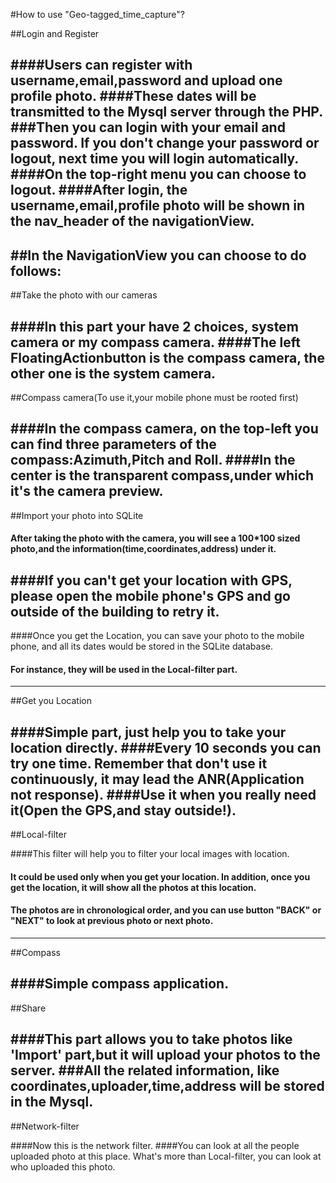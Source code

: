 #How to use "Geo-tagged_time_capture"?

##Login and Register 
 
 
####Users can register with username,email,password and upload one profile photo. 
####These dates will be transmitted to the Mysql server through the PHP. 
###Then you can login with your email and password. If you don't change your password or logout, next time you will login automatically.
####On the top-right menu you can choose to logout.
####After login, the username,email,profile photo will be shown in the nav_header of the navigationView.
 ---
 
##In the NavigationView you can choose to do follows:
 ---
  

##Take the photo with our cameras



####In this part your have 2 choices, system camera or my compass camera. 
####The left FloatingActionbutton is the compass camera, the other one is the system camera. 
--- 

##Compass camera(To use it,your mobile phone must be rooted first)
 
 
####In the compass camera, on the top-left you can find three parameters of the compass:Azimuth,Pitch and Roll. 
####In the center is the transparent compass,under which it's the camera preview.
 ---

##Import your photo into SQLite

 
#### After taking the photo with the camera, you will see a 100*100 sized photo,and the information(time,coordinates,address) under it. 
####If you can't get your location with GPS, please open the mobile phone's GPS and go outside of the building to retry it.
---

####Once you get the Location, you can save your photo to the mobile phone, and all its dates would be stored in the SQLite database.
#### For instance, they will be used in the Local-filter part.

---

##Get you Location
 
 
####Simple part, just help you to take your location directly.
####Every 10 seconds you can try one time. Remember that don't use it continuously, it may lead the ANR(Application not response). 
####Use it when you really need it(Open the GPS,and stay outside!).
---

##Local-filter

 
####This filter will help you to filter your local images with location.
#### It could be used only when you get your location. In addition, once you get the location, it will show all the photos at this location.
#### The photos are in chronological order, and you can use button "BACK" or "NEXT" to look at previous  photo or next photo.
---
##Compass
 
 
####Simple compass application.
---
##Share
 
 
####This part allows you to take photos like 'Import' part,but it will upload your photos to the server. 
###All the related information, like coordinates,uploader,time,address will be stored in the Mysql.
---
##Network-filter

 
####Now this is the network filter.
####You can look at all the people uploaded photo at this place. What's more than Local-filter, you can look at who uploaded this photo.

 
 
